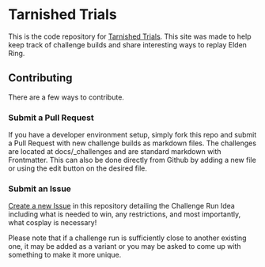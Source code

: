 # Tarnished Trials

This is the code repository for [Tarnished Trials](http://tarnishedtrials.com/). This site was made to help keep track of challenge builds and share interesting ways to replay Elden Ring.

## Contributing

There are a few ways to contribute. 

### Submit a Pull Request

If you have a developer environment setup, simply fork this repo and submit a Pull Request with new challenge builds as markdown files. The challenges are located at docs/_challenges and are standard markdown with Frontmatter. This can also be done directly from Github by adding a new file or using the edit button on the desired file.

### Submit an Issue

[Create a new Issue](notoriousb1t/tarnishedtrials/issues/new/choose) in this repository detailing the Challenge Run Idea including what is needed to win, any restrictions, and most importantly, what cosplay is necessary!

Please note that if a challenge run is sufficiently close to another existing one, it may be added as a variant or you may be asked to come up with something to make it more unique.
